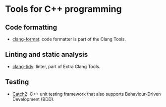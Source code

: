 # Tools for C++ programming


## Code formatting

* [clang-format](https://clang.llvm.org/docs/ClangFormat.html): code formatter
  is part of the Clang Tools.


## Linting and static analysis

* [clang-tidy](https://clang.llvm.org/extra/clang-tidy/): linter, part of Extra
  Clang Tools.


## Testing

* [Catch2](https://github.com/catchorg/Catch2): C++ unit testing framework that
  also supports Behaviour-Driven Development (BDD).
